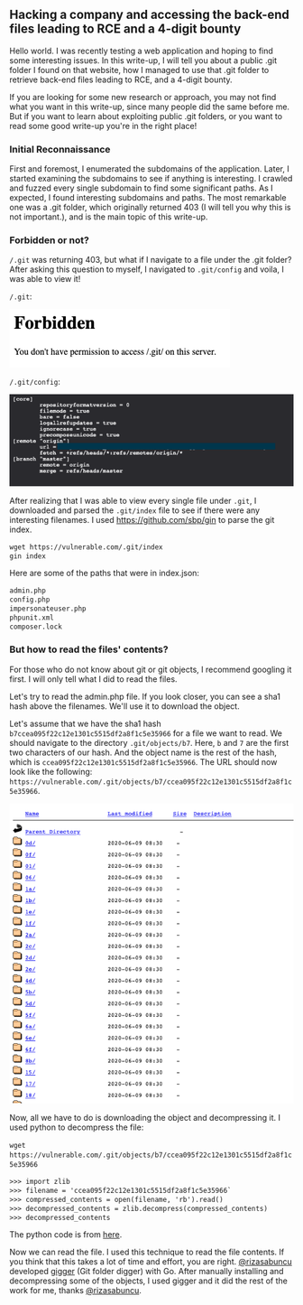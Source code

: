 ## Hacking a company and accessing the back-end files leading to RCE and a 4-digit bounty

Hello world. I was recently testing a web application and hoping to find some interesting issues. In this write-up, I will tell you about a public .git folder I found on that website, how I managed to use that .git folder to retrieve back-end files leading to RCE, and a 4-digit bounty.

If you are looking for some new research or approach, you may not find what you want in this write-up, since many people did the same before me. But if you want to learn about exploiting public .git folders, or you want to read some good write-up you're in the right place!

### Initial Reconnaissance
First and foremost, I enumerated the subdomains of the application. Later, I started examining the subdomains to see if anything is interesting. I crawled and fuzzed every single subdomain to find some significant paths. As I expected, I found interesting subdomains and paths. The most remarkable one was a .git folder, which originally returned 403 (I will tell you why this is not important.), and is the main topic of this write-up. 

### Forbidden or not?
`/.git` was returning 403, but what if I navigate to a file under the .git folder? After asking this question to myself, I navigated to `.git/config` and voila, I was able to view it! 

`/.git`:

![.git returns 403](../en/git-403.png)

`/.git/config`:

![.git/config is readable](../en/git-config.png)

After realizing that I was able to view every single file under `.git`, I downloaded and parsed the `.git/index` file to see if there were any interesting filenames. I used https://github.com/sbp/gin to parse the git index. 

```
wget https://vulnerable.com/.git/index
gin index
```

Here are some of the paths that were in index.json:

```
admin.php
config.php
impersonateuser.php
phpunit.xml
composer.lock
```

### But how to read the files' contents? 

For those who do not know about git or git objects, I recommend googling it first. I will only tell what I did to read the files.

Let's try to read the admin.php file. If you look closer, you can see a sha1 hash above the filenames. We'll use it to download the object.

Let's assume that we have the sha1 hash `b7ccea095f22c12e1301c5515df2a8f1c5e35966` for a file we want to read. We should navigate to the directory `.git/objects/b7`. Here, `b` and `7` are the first two characters of our hash. And the object name is the rest of the hash, which is `ccea095f22c12e1301c5515df2a8f1c5e35966`. The URL should now look like the following: `https://vulnerable.com/.git/objects/b7/ccea095f22c12e1301c5515df2a8f1c5e35966`.

![git objects folder](../en/objects.png)


Now, all we have to do is downloading the object and decompressing it. I used python to decompress the file:

`wget https://vulnerable.com/.git/objects/b7/ccea095f22c12e1301c5515df2a8f1c5e35966`

```
>>> import zlib
>>> filename = 'ccea095f22c12e1301c5515df2a8f1c5e35966` 
>>> compressed_contents = open(filename, 'rb').read()
>>> decompressed_contents = zlib.decompress(compressed_contents)
>>> decompressed_contents
``` 

The python code is from [here](https://matthew-brett.github.io/curious-git/reading_git_objects.html).

Now we can read the file. I used this technique to read the file contents. If you think that this takes a lot of time and effort, you are right. [@rizasabuncu](https://twitter.com/rizasabuncu) developed [gigger](https://github.com/riza/gigger) (Git folder digger)  with Go. After manually installing and decompressing some of the objects, I used gigger and it did the rest of the work for me, thanks [@rizasabuncu](https://twitter.com/rizasabuncu). 


